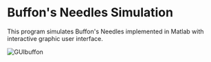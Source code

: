 # Buffon's Needles Simulation

This program simulates Buffon's Needles implemented in Matlab with interactive graphic user interface. 

![GUIbuffon](https://github.com/rositalaili/ordinary-differential-equation-simulation/assets/106851667/371ce1ab-fd4f-4c13-b7f9-c1457e289332)
